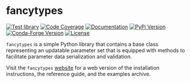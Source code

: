 # fancytypes

[![Test library](https://github.com/mrfitzpa/fancytypes/actions/workflows/test_library.yml/badge.svg)](https://github.com/mrfitzpa/fancytypes/actions/workflows/test_library.yml)
[![Code Coverage](https://img.shields.io/endpoint?url=https://gist.githubusercontent.com/mrfitzpa/0ff284bfee8b5519e6f1bafa849007bb/raw/fancytypes_coverage_badge.json)](https://github.com/mrfitzpa/fancytypes/actions/workflows/measure_code_coverage.yml)
[![Documentation](https://img.shields.io/badge/docs-read-brightgreen)](https://mrfitzpa.github.io/fancytypes)
[![PyPi Version](https://img.shields.io/pypi/v/fancytypes.svg)](https://pypi.org/project/fancytypes)
[![Conda-Forge Version](https://img.shields.io/conda/vn/conda-forge/fancytypes.svg)](https://anaconda.org/conda-forge/fancytypes)
[![License](https://img.shields.io/badge/License-GPLv3-blue.svg)](https://www.gnu.org/licenses/gpl-3.0)

``fancytypes`` is a simple Python library that contains a base class
representing an updatable parameter set that is equipped with methods to
facilitate parameter data serialization and validation.

Visit the `fancytypes`
[website](https://mrfitzpa.github.io/fancytypes) for a web version of the
installation instructions, the reference guide, and the examples archive.

<!--
For those reading raw .rst files, see file `docs/INSTALL.rst` for instructions
on installing the `fancytypes` library.
-->